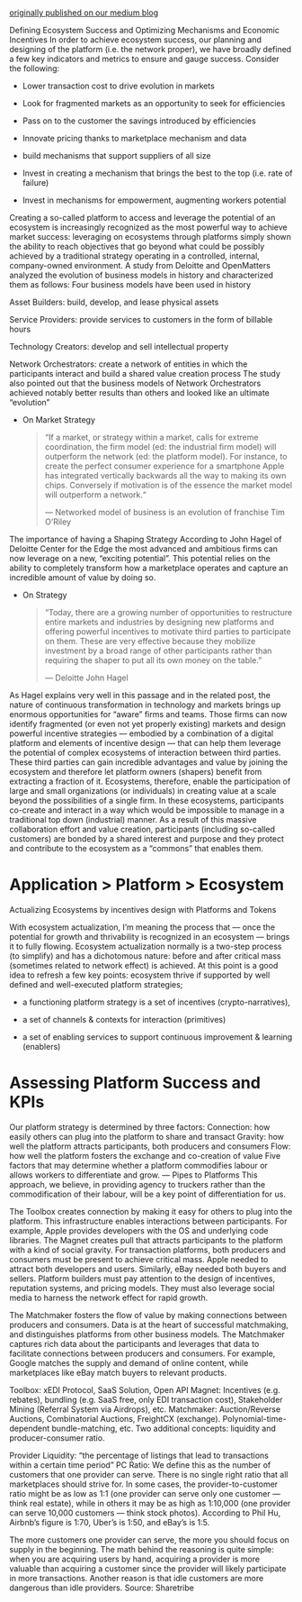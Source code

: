 # 

[originally published on our medium
blog](https://medium.com/freighttrust/evolving-the-freight-trust-ecosystem-fe77d7f28b8c)

Defining Ecosystem Success and Optimizing Mechanisms and Economic
Incentives In order to achieve ecosystem success, our planning and
designing of the platform (i.e. the network proper), we have broadly
defined a few key indicators and metrics to ensure and gauge success.
Consider the following:

  - Lower transaction cost to drive evolution in markets

  - Look for fragmented markets as an opportunity to seek for
    efficiencies

  - Pass on to the customer the savings introduced by efficiencies

  - Innovate pricing thanks to marketplace mechanism and data

  - build mechanisms that support suppliers of all size

  - Invest in creating a mechanism that brings the best to the top (i.e.
    rate of failure)

  - Invest in mechanisms for empowerment, augmenting workers potential

Creating a so-called platform to access and leverage the potential of an
ecosystem is increasingly recognized as the most powerful way to achieve
market success: leveraging on ecosystems through platforms simply shown
the ability to reach objectives that go beyond what could be possibly
achieved by a traditional strategy operating in a controlled, internal,
company-owned environment. A study from Deloitte and OpenMatters
analyzed the evolution of business models in history and characterized
them as follows: Four business models have been used in history

Asset Builders: build, develop, and lease physical assets

Service Providers: provide services to customers in the form of billable
hours

Technology Creators: develop and sell intellectual property

Network Orchestrators: create a network of entities in which the
participants interact and build a shared value creation process The
study also pointed out that the business models of Network Orchestrators
achieved notably better results than others and looked like an ultimate
“evolution”

  - On Market Strategy
    
    > “If a market, or strategy within a market, calls for extreme
    > coordination, the firm model (ed: the industrial firm model) will
    > outperform the network (ed: the platform model). For instance, to
    > create the perfect consumer experience for a smartphone Apple has
    > integrated vertically backwards all the way to making its own
    > chips. Conversely if motivation is of the essence the market model
    > will outperform a network.“
    > 
    > —  Networked model of business is an evolution of franchise Tim
    > O’Riley 

The importance of having a Shaping Strategy According to John Hagel of
Deloitte Center for the Edge the most advanced and ambitious firms can
now leverage on a new, “exciting potential”. This potential relies on
the ability to completely transform how a marketplace operates and
capture an incredible amount of value by doing so.

  - On Strategy
    
    > “Today, there are a growing number of opportunities to restructure
    > entire markets and industries by designing new platforms and
    > offering powerful incentives to motivate third parties to
    > participate on them. These are very effective because they
    > mobilize investment by a broad range of other participants rather
    > than requiring the shaper to put all its own money on the table.”
    > 
    > —  Deloitte John Hagel 

As Hagel explains very well in this passage and in the related post, the
nature of continuous transformation in technology and markets brings up
enormous opportunities for “aware” firms and teams. Those firms can now
identify fragmented (or even not yet properly existing) markets and
design powerful incentive strategies — embodied by a combination of a
digital platform and elements of incentive design — that can help them
leverage the potential of complex ecosystems of interaction between
third parties. These third parties can gain incredible advantages and
value by joining the ecosystem and therefore let platform owners
(shapers) benefit from extracting a fraction of it. Ecosystems,
therefore, enable the participation of large and small organizations (or
individuals) in creating value at a scale beyond the possibilities of a
single firm. In these ecosystems, participants co-create and interact in
a way which would be impossible to manage in a traditional top down
(industrial) manner. As a result of this massive collaboration effort
and value creation, participants (including so-called customers) are
bonded by a shared interest and purpose and they protect and contribute
to the ecosystem as a “commons” that enables them.

# Application \> Platform \> Ecosystem

Actualizing Ecosystems by incentives design with Platforms and Tokens

With ecosystem actualization, I’m meaning the process that — once the
potential for growth and thrivability is recognized in an ecosystem —
brings it to fully flowing. Ecosystem actualization normally is a
two-step process (to simplify) and has a dichotomous nature: before and
after critical mass (sometimes related to network effect) is achieved.
At this point is a good idea to refresh a few key points: ecosystem
thrive if supported by well defined and well-executed platform
strategies;

  - a functioning platform strategy is a set of incentives
    (crypto-narratives),

  - a set of channels & contexts for interaction (primitives)

  - a set of enabling services to support continuous improvement &
    learning (enablers)

# Assessing Platform Success and KPIs

Our platform strategy is determined by three factors: Connection: how
easily others can plug into the platform to share and transact Gravity:
how well the platform attracts participants, both producers and
consumers Flow: how well the platform fosters the exchange and
co-creation of value Five factors that may determine whether a platform
commodifies labour or allows workers to differentiate and grow. — Pipes
to Platforms This approach, we believe, in providing agency to truckers
rather than the commodification of their labour, will be a key point of
differentiation for us.

The Toolbox creates connection by making it easy for others to plug into
the platform. This infrastructure enables interactions between
participants. For example, Apple provides developers with the OS and
underlying code libraries. The Magnet creates pull that attracts
participants to the platform with a kind of social gravity. For
transaction platforms, both producers and consumers must be present to
achieve critical mass. Apple needed to attract both developers and
users. Similarly, eBay needed both buyers and sellers. Platform builders
must pay attention to the design of incentives, reputation systems, and
pricing models. They must also leverage social media to harness the
network effect for rapid growth.

The Matchmaker fosters the flow of value by making connections between
producers and consumers. Data is at the heart of successful matchmaking,
and distinguishes platforms from other business models. The Matchmaker
captures rich data about the participants and leverages that data to
facilitate connections between producers and consumers. For example,
Google matches the supply and demand of online content, while
marketplaces like eBay match buyers to relevant products.

Toolbox: xEDI Protocol, SaaS Solution, Open API Magnet: Incentives (e.g.
rebates), bundling (e.g. SaaS free, only EDI transaction cost),
Stakeholder Mining (Referral System via Airdrops), etc. Matchmaker:
Auction/Reverse Auctions, Combinatorial Auctions, FreightCX (exchange).
Polynomial-time-dependent bundle-matching, etc. Two additional concepts:
liquidity and producer-consumer ratio.

Provider Liquidity: “the percentage of listings that lead to
transactions within a certain time period” PC Ratio: We define this as
the number of customers that one provider can serve. There is no single
right ratio that all marketplaces should strive for. In some cases, the
provider-to-customer ratio might be as low as 1:1 (one provider can
serve only one customer — think real estate), while in others it may be
as high as 1:10,000 (one provider can serve 10,000 customers — think
stock photos). According to Phil Hu, Airbnb’s figure is 1:70, Uber’s is
1:50, and eBay’s is 1:5.

The more customers one provider can serve, the more you should focus on
supply in the beginning. The math behind the reasoning is quite simple:
when you are acquiring users by hand, acquiring a provider is more
valuable than acquiring a customer since the provider will likely
participate in more transactions. Another reason is that idle customers
are more dangerous than idle providers. Source: Sharetribe
